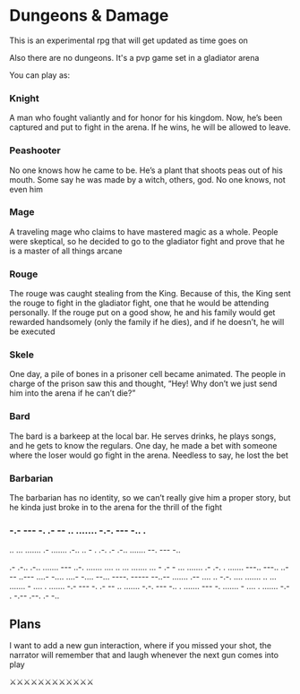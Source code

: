 # Dungeons & Damage
<p>This is an experimental rpg that will get updated as time goes on</p>
<p>Also there are no dungeons. It's a pvp game set in a gladiator arena</p>
<p>You can play as:</p>

### Knight
<p>A man who fought valiantly and for honor for his kingdom. Now, he’s been captured and put to fight in the arena. If he wins, he will be allowed to leave.</p>

### Peashooter
<p>No one knows how he came to be. He’s a plant that shoots peas out of his mouth. Some say he was made by a witch, others, god. No one knows, not even him</p>

### Mage
<p>A traveling mage who claims to have mastered magic as a whole. People were skeptical, so he decided to go to the gladiator fight and prove that he is a master of all things arcane</p>

### Rouge
<p>The rouge was caught stealing from the King. Because of this, the King sent the rouge to fight in the gladiator fight, one that he would be attending personally. If the rouge put on a good show, he and his family would get rewarded handsomely (only the family if he dies), and if he doesn’t, he will be executed</p>

### Skele
<p>One day, a pile of bones in a prisoner cell became animated. The people in charge of the prison saw this and thought, “Hey! Why don’t we just send him into the arena if he can’t die?”</p>

### Bard
<p>The bard is a barkeep at the local bar. He serves drinks, he plays songs, and he gets to know the regulars. One day, he made a bet with someone where the loser would go fight in the arena. Needless to say, he lost the bet</p>

### Barbarian
<p>The barbarian has no identity, so we can’t really give him a proper story, but he kinda just broke in to the arena for the thrill of the fight</p>

### -.- --- -. .- -- .. ....... -.-. --- -.. .
<p>.. ... ....... .- ....... .-.. .. - . .-. .- .-.. ....... --. --- -..</p>
<p>.- .-.. .-.. ....... --- ..-. ....... .... .. ... ....... ... - .- - ... ....... .- .-. . ....... ---.. ---.. ..--- ..--- ....- -.... ....- -.... --... ----. ----- --..-- ....... .-- .... .. -.-. .... ....... .. ... ....... - .... . ....... -.- --- -. .- -- .. ....... -.-. --- -.. . ....... --- -. ....... - .... . ....... -.- . -.-- .--. .- -..</p>

## Plans
<p>I want to add a new gun interaction, where if you missed your shot, the narrator will remember that and laugh whenever the next gun comes into play</p>


<p>⚔️⚔️⚔️⚔️⚔️⚔️⚔️⚔️⚔️⚔️⚔️⚔️
